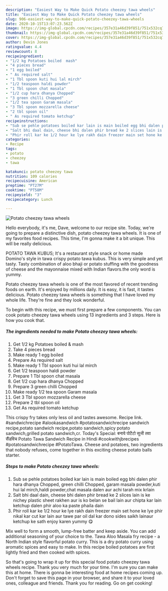 ```yaml
---
description: "Easiest Way to Make Quick Potato cheezey tawa wheels"
title: "Easiest Way to Make Quick Potato cheezey tawa wheels"
slug: 906-easiest-way-to-make-quick-potato-cheezey-tawa-wheels
date: 2020-10-15T13:07:23.562Z
image: https://img-global.cpcdn.com/recipes/357e31a46d39f851/751x532cq70/potato-cheezey-tawa-wheels-recipe-main-photo.jpg
thumbnail: https://img-global.cpcdn.com/recipes/357e31a46d39f851/751x532cq70/potato-cheezey-tawa-wheels-recipe-main-photo.jpg
cover: https://img-global.cpcdn.com/recipes/357e31a46d39f851/751x532cq70/potato-cheezey-tawa-wheels-recipe-main-photo.jpg
author: Devin Jones
ratingvalue: 4.4
reviewcount: 8
recipeingredient:
- "1/2 kg Potatoes boiled  mash"
- "4 pieces bread"
- "1 egg boiled"
- " As required salt"
- "1 Tbl spoon kuti hui lal mirch"
- "1/2 teaspoon haldi powder"
- "1 Tbl spoon chat masala"
- "1/2 cup hara dhanya Chopped"
- "3 green chilli Chopped"
- "1/2 tea spoon Garam masala"
- "3 Tbl spoon mozzarella cheese"
- "2 tbl spoon oil"
- " As required tomato ketchup"
recipeinstructions:
- "Sub se pehle potatoes boiled kar lain is main boiled egg bhi dalen phir hara dhanya Chopped, green chilli Chopped, garam masala powder,kuti hui lal mirch,haldi powder,chat masala dalen aur achi tarah mix krlain"
- "Salt bhi daal dain, cheese bhi dalen phir bread ke 2 slices lain is ke nichey plastic sheet rakhen aur is ko belan se bail lain aur chipta kar lain ketchup dalen phir aloo ka paste phaila dain"
- "Phir roll kar ke 1/2 hour ke lye rakh dain freezer main set hone ke lye phir nikal kar cut kar lain aur tawe par oil dal kar dono sides saikh lainaur ketchup ke sath enjoy karen yummy 😋"
categories:
- Recipe
tags:
- potato
- cheezey
- tawa

katakunci: potato cheezey tawa 
nutrition: 109 calories
recipecuisine: American
preptime: "PT27M"
cooktime: "PT58M"
recipeyield: "3"
recipecategory: Lunch

---
```



![Potato cheezey tawa wheels](https://img-global.cpcdn.com/recipes/357e31a46d39f851/751x532cq70/potato-cheezey-tawa-wheels-recipe-main-photo.jpg)

Hello everybody, it's me, Dave, welcome to our recipe site. Today, we're going to prepare a distinctive dish, potato cheezey tawa wheels. It is one of my favorites food recipes. This time, I'm gonna make it a bit unique. This will be really delicious.

POTATO TAWA KUBUS; It&#39;s a restaurant style snack or home made Domino&#39;s style in tawa crispy potato tawa kubus. This is very simple and yet tasty. Tasty combination of aloo bhaji or potato stuffing with the goodness of cheese and the mayonnaise mixed with Indian flavors.the only word is yummy.

Potato cheezey tawa wheels is one of the most favored of recent trending foods on earth. It's enjoyed by millions daily. It is easy, it is fast, it tastes delicious. Potato cheezey tawa wheels is something that I have loved my whole life. They're fine and they look wonderful.


To begin with this recipe, we must first prepare a few components. You can cook potato cheezey tawa wheels using 13 ingredients and 3 steps. Here is how you cook that.

<!--inarticleads1-->

##### The ingredients needed to make Potato cheezey tawa wheels:

1. Get 1/2 kg Potatoes boiled &amp; mash
1. Take 4 pieces bread
1. Make ready 1 egg boiled
1. Prepare  As required salt
1. Make ready 1 Tbl spoon kuti hui lal mirch
1. Get 1/2 teaspoon haldi powder
1. Prepare 1 Tbl spoon chat masala
1. Get 1/2 cup hara dhanya Chopped
1. Prepare 3 green chilli Chopped
1. Make ready 1/2 tea spoon Garam masala
1. Get 3 Tbl spoon mozzarella cheese
1. Prepare 2 tbl spoon oil
1. Get  As required tomato ketchup


This crispy fry takes only less oil and tastes awesome. Recipe link. #sandwichrecipe #alookasandwich #potatosandwichrecipe sandwich recipe,potato sandwich recipe,potato sandwich,spicy potato sandwich,grilled potato sandwich,cr. Today&#39;s Special: बनाये पोटैटो सूजी तवा सैंडविच Potato Tawa Sandwich Recipe in Hindi #cookwithjbrecipes #potatosandwichrecipe #PotatoTawa. Cheese and potatoes, two ingredients that nobody refuses, come together in this exciting cheese potato balls starter. 

<!--inarticleads2-->

##### Steps to make Potato cheezey tawa wheels:

1. Sub se pehle potatoes boiled kar lain is main boiled egg bhi dalen phir hara dhanya Chopped, green chilli Chopped, garam masala powder,kuti hui lal mirch,haldi powder,chat masala dalen aur achi tarah mix krlain
1. Salt bhi daal dain, cheese bhi dalen phir bread ke 2 slices lain is ke nichey plastic sheet rakhen aur is ko belan se bail lain aur chipta kar lain ketchup dalen phir aloo ka paste phaila dain
1. Phir roll kar ke 1/2 hour ke lye rakh dain freezer main set hone ke lye phir nikal kar cut kar lain aur tawe par oil dal kar dono sides saikh lainaur ketchup ke sath enjoy karen yummy 😋


Mix well to form a smooth, lump-free batter and keep aside. You can add additional seasoning of your choice to the. Tawa Aloo Masala fry recipe - a North Indian style flavorful potato curry. This is a dry potato curry using aromatic spices and easy to make. In this recipe boiled potatoes are first lightly fried and then cooked with spices. 

So that's going to wrap it up for this special food potato cheezey tawa wheels recipe. Thank you very much for your time. I'm sure you can make this at home. There is gonna be interesting food at home recipes coming up. Don't forget to save this page in your browser, and share it to your loved ones, colleague and friends. Thank you for reading. Go on get cooking!
